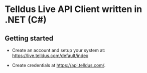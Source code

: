# Telldus Live API Client written in .NET (C#)

## Getting started

- Create an account and setup your system at: https://live.telldus.com/default/index

- Create credentials at https://api.telldus.com/.

